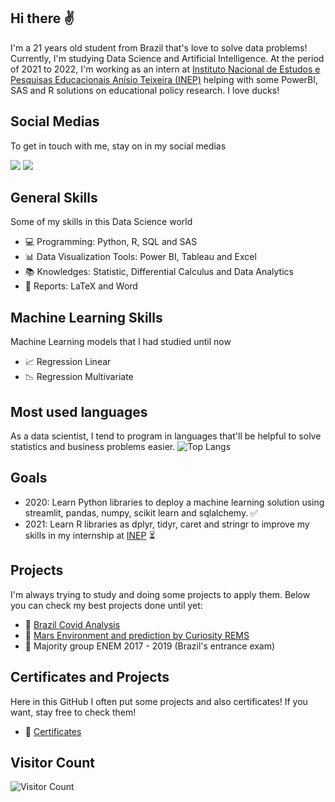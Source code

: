 ## Hi there ✌
I'm a 21 years old student from Brazil that's love to solve data problems! Currently, I'm studying Data Science and Artificial Intelligence. At the period of 2021 to 2022, I'm working as an intern at [Instituto Nacional de Estudos e Pesquisas Educacionais Anísio Teixeira (INEP)](https://www.gov.br/inep/pt-br) helping with some PowerBI, SAS and R solutions on educational policy research. I love ducks! 

## Social Medias
To get in touch with me, stay on in my social medias



<a href="https://www.linkedin.com/in/victor-resende-508b75196/" target="_blank"><img src="https://img.shields.io/badge/-LinkedIn-%230077B5?style=for-the-badge&logo=linkedin&logoColor=white" target="_blank"></a>  <a href = "https://open.spotify.com/user/victorresende?si=BAsJ2nxXSxOjjRn8c3uUZw"><img src="https://img.shields.io/badge/-Spotify-%23333?style=for-the-badge&logo=spotify&logoColor=green" target="_blank"></a> 

## General Skills
Some of my skills in this Data Science world
- 💻 Programming: Python, R, SQL and SAS
- 📊 Data Visualization Tools: Power BI, Tableau and Excel
- 📚 Knowledges: Statistic, Differential Calculus and Data Analytics
- 📃 Reports: LaTeX and Word


## Machine Learning Skills 
Machine Learning models that I had studied until now
- 📈 Regression Linear 
- 📉 Regression Multivariate 

## Most used languages
As a data scientist, I tend to program in languages that'll be helpful to solve statistics and business problems easier.
![Top Langs](https://github-readme-stats.vercel.app/api/top-langs/?username=victoresende19&layout=compact&theme=dracula&title_color=White)

## Goals
- 2020: Learn Python libraries to deploy a machine learning solution using streamlit, pandas, numpy, scikit learn and sqlalchemy. ✅
- 2021: Learn R libraries as dplyr, tidyr, caret and stringr to improve my skills in my internship at [INEP](https://www.gov.br/inep/pt-br) ⏳

## Projects 
I'm always trying to study and doing some projects to apply them. Below you can check my best projects done until yet:
- 🧱 [Brazil Covid Analysis](https://github.com/victoresende19/Brazil_covid_analysis)
- 🧱 [Mars Environment and prediction by Curiosity REMS](https://github.com/victoresende19/Mars_Curiosity)
- 🧱 Majority group ENEM 2017 - 2019 (Brazil's entrance exam)


## Certificates and Projects 
Here in this GitHub I often put some projects and also certificates! If you want, stay free to check them! 

- 📂 [Certificates](https://github.com/victoresende19/Certificates) 

## Visitor Count
![Visitor Count](https://profile-counter.glitch.me/{victoresende19}/count.svg)
